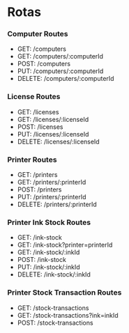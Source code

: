 # Rotas

### Computer Routes
  - GET:     /computers
  - GET:     /computers/:computerId
  - POST:    /computers
  - PUT:     /computers/:computerId
  - DELETE:  /computers/:computerId

### License Routes
  - GET:     /licenses
  - GET:     /licenses/:licenseId
  - POST:    /licenses
  - PUT:     /licenses/:licenseId
  - DELETE:  /licenses/:licenseId

### Printer Routes
  - GET:     /printers
  - GET:     /printers/:printerId
  - POST:    /printers
  - PUT:     /printers/:printerId
  - DELETE:  /printers/:printerId

### Printer Ink Stock Routes
  - GET:     /ink-stock
  - GET:     /ink-stock?printer=printerId
  - GET:     /ink-stock/:inkId
  - POST:    /ink-stock
  - PUT:     /ink-stock/:inkId
  - DELETE:  /ink-stock/:inkId

### Printer Stock Transaction Routes
  - GET:     /stock-transactions
  - GET:     /stock-transactions?ink=inkId
  - POST:    /stock-transactions
